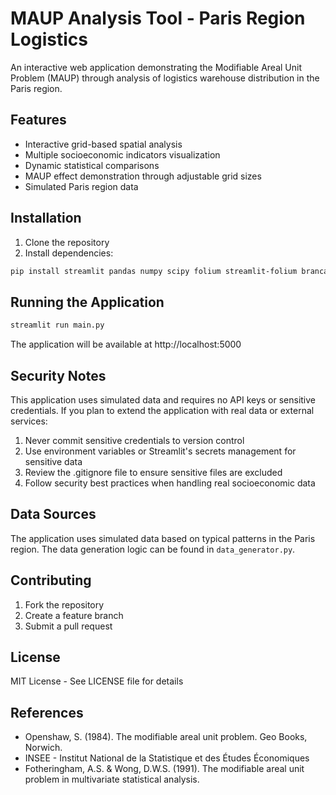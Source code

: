 # MAUP Analysis Tool - Paris Region Logistics

An interactive web application demonstrating the Modifiable Areal Unit Problem (MAUP) through analysis of logistics warehouse distribution in the Paris region.

## Features

- Interactive grid-based spatial analysis
- Multiple socioeconomic indicators visualization
- Dynamic statistical comparisons
- MAUP effect demonstration through adjustable grid sizes
- Simulated Paris region data

## Installation

1. Clone the repository
2. Install dependencies:
```bash
pip install streamlit pandas numpy scipy folium streamlit-folium branca
```

## Running the Application

```bash
streamlit run main.py
```

The application will be available at http://localhost:5000

## Security Notes

This application uses simulated data and requires no API keys or sensitive credentials. If you plan to extend the application with real data or external services:

1. Never commit sensitive credentials to version control
2. Use environment variables or Streamlit's secrets management for sensitive data
3. Review the .gitignore file to ensure sensitive files are excluded
4. Follow security best practices when handling real socioeconomic data

## Data Sources

The application uses simulated data based on typical patterns in the Paris region. The data generation logic can be found in `data_generator.py`.

## Contributing

1. Fork the repository
2. Create a feature branch
3. Submit a pull request

## License

MIT License - See LICENSE file for details

## References

- Openshaw, S. (1984). The modifiable areal unit problem. Geo Books, Norwich.
- INSEE - Institut National de la Statistique et des Études Économiques
- Fotheringham, A.S. & Wong, D.W.S. (1991). The modifiable areal unit problem in multivariate statistical analysis.
